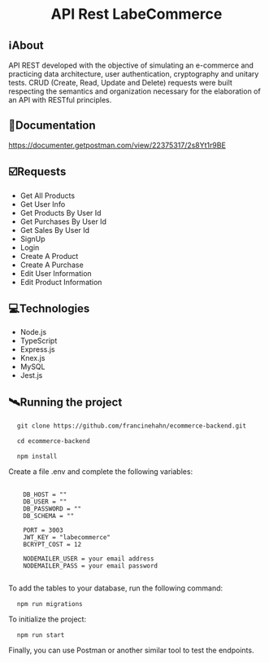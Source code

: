 <h1 align="center">API Rest LabeCommerce</h1>

##  ℹ️About
API REST developed with the objective of simulating an e-commerce and practicing data architecture, user authentication, cryptography and unitary tests. CRUD (Create, Read, Update and Delete) requests were built respecting the semantics and organization necessary for the elaboration of an API with RESTful principles.

## 🔗Documentation
https://documenter.getpostman.com/view/22375317/2s8Yt1r9BE

## ☑️Requests
- Get All Products
- Get User Info
- Get Products By User Id
- Get Purchases By User Id
- Get Sales By User Id
- SignUp
- Login
- Create A Product
- Create A Purchase
- Edit User Information
- Edit Product Information

## 💻Technologies
- Node.js
- TypeScript
- Express.js
- Knex.js
- MySQL
- Jest.js

## 🛰Running the project
<pre>
  <code>git clone https://github.com/francinehahn/ecommerce-backend.git</code>
</pre>

<pre>
  <code>cd ecommerce-backend</code>
</pre>

<pre>
  <code>npm install</code>
</pre>

Create a file .env and complete the following variables:
<pre>
  <code>
    DB_HOST = ""
    DB_USER = ""
    DB_PASSWORD = ""
    DB_SCHEMA = ""

    PORT = 3003
    JWT_KEY = "labecommerce"
    BCRYPT_COST = 12

    NODEMAILER_USER = your email address
    NODEMAILER_PASS = your email password
  </code>
</pre>

To add the tables to your database, run the following command:
<pre>
  <code>npm run migrations</code>
</pre>

To initialize the project:
<pre>
  <code>npm run start</code>
</pre>

Finally, you can use Postman or another similar tool to test the endpoints.

